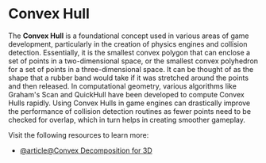# Convex Hull

The **Convex Hull** is a foundational concept used in various areas of game development, particularly in the creation of physics engines and collision detection. Essentially, it is the smallest convex polygon that can enclose a set of points in a two-dimensional space, or the smallest convex polyhedron for a set of points in a three-dimensional space. It can be thought of as the shape that a rubber band would take if it was stretched around the points and then released. In computational geometry, various algorithms like Graham's Scan and QuickHull have been developed to compute Convex Hulls rapidly. Using Convex Hulls in game engines can drastically improve the performance of collision detection routines as fewer points need to be checked for overlap, which in turn helps in creating smoother gameplay.

Visit the following resources to learn more:

- [@article@Convex Decomposition for 3D](https://colin97.github.io/CoACD/)
